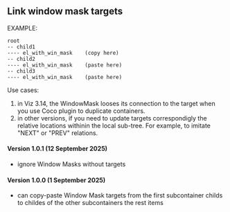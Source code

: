## Link window mask targets

EXAMPLE:

```
root
-- child1
---- el_with_win_mask    (copy here)
-- child2
---- el_with_win_mask    (paste here)
-- child3
---- el_with_win_mask    (paste here)
```

Use cases:

1) in Viz 3.14, the WindowMask looses its connection to the target when you use Coco plugin to duplicate containers.
2) in other versions, if you need to update targets correspondigly the relative locations withinin the local sub-tree. For example, to imitate "NEXT" or "PREV" relations.

#### Version 1.0.1 (12 September 2025)
* ignore Window Masks without targets

#### Version 1.0.0 (1 September 2025)
* can copy-paste Window Mask targets from the first subcontainer childs to childes of the other subcontainers the rest items
